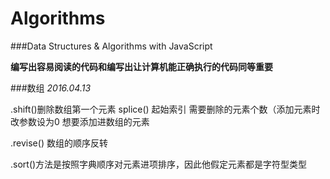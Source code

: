 # Algorithms


###Data Structures & Algorithms with JavaScript


**编写出容易阅读的代码和编写出让计算机能正确执行的代码同等重要**



###数组
*2016.04.13*

.shift()删除数组第一个元素
splice() 起始索引  需要删除的元素个数（添加元素时改参数设为0   想要添加进数组的元素

.revise() 数组的顺序反转  

.sort()方法是按照字典顺序对元素进项排序，因此他假定元素都是字符型类型






